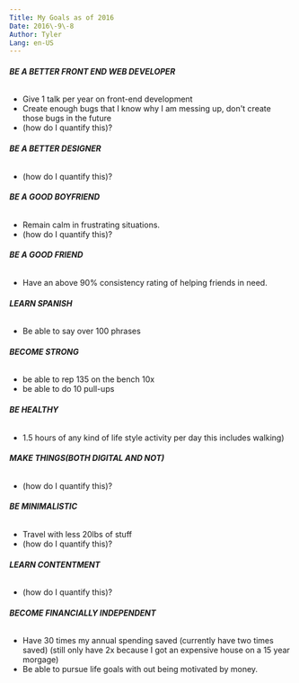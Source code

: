 ```yaml
---
Title: My Goals as of 2016
Date: 2016\-9\-8
Author: Tyler
Lang: en-US
---
```


###### <a id="_38n6liwrupl3"></a>__BE A BETTER FRONT END WEB DEVELOPER__

- Give 1 talk per year on front\-end development
- Create enough bugs that I know why I am messing up, don't create those bugs in the future
- \(how do I quantify this\)?

###### <a id="_gsefdt6a5hz"></a>__BE A BETTER DESIGNER__

- \(how do I quantify this\)?

###### <a id="_ya49tmlfmx3b"></a>__BE A GOOD BOYFRIEND__

- Remain calm in frustrating situations\.
- \(how do I quantify this\)?

###### <a id="_mdi16cazsftb"></a>__BE A GOOD FRIEND__

- Have an above 90% consistency rating of helping friends in need\.

###### <a id="_81id06aomohj"></a>__LEARN SPANISH__

- Be able to say over 100 phrases

###### <a id="_q73rjc4gdgwa"></a>__BECOME STRONG__

- be able to rep 135 on the bench 10x
- be able to do 10 pull\-ups

###### <a id="_37sy72drnwmj"></a>__BE HEALTHY__

- 1\.5 hours of any kind of life style activity per day this includes walking\)

###### <a id="_qipkq8vz4o4h"></a>__MAKE THINGS\(BOTH DIGITAL AND NOT\)__

- \(how do I quantify this\)?

###### <a id="_39x67pf136qp"></a>__BE MINIMALISTIC__

- Travel with less 20lbs of stuff
- \(how do I quantify this\)?

###### <a id="_l39ixfhvsqb0"></a>__LEARN CONTENTMENT__

- \(how do I quantify this\)?

###### <a id="_vqmzqib3rkks"></a>__BECOME FINANCIALLY INDEPENDENT__

- Have 30 times my annual spending saved \(currently have two times saved\) \(still only have 2x because I got an expensive house on a 15 year morgage\)
- Be able to pursue life goals with out being motivated by money\.
